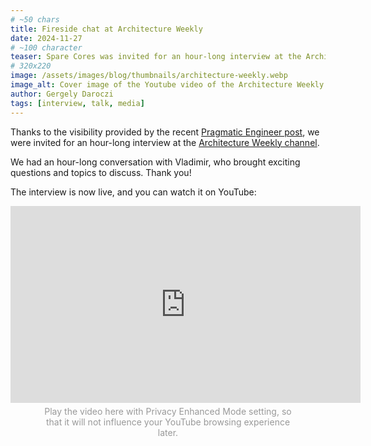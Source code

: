 ```yaml
---
# ~50 chars
title: Fireside chat at Architecture Weekly
date: 2024-11-27
# ~100 character
teaser: Spare Cores was invited for an hour-long interview at the Architecture Weekly channel. Watch it now!
# 320x220
image: /assets/images/blog/thumbnails/architecture-weekly.webp
image_alt: Cover image of the Youtube video of the Architecture Weekly interview with Gergely and Attila.
author: Gergely Daroczi
tags: [interview, talk, media]
---
```


Thanks to the visibility provided by the recent
<a href="/article/pragmatic-engineer-pulse-2024/">Pragmatic Engineer post</a>,
we were invited for an hour-long interview at the
<a href="https://www.youtube.com/@architectureweekly" target="_blank" rel="noopener">Architecture Weekly channel</a>.

We had an hour-long conversation with Vladimir, who brought exciting questions and topics to discuss. Thank you!

The interview is now live, and you can watch it on YouTube:

<iframe width="560" height="315" src="https://www.youtube-nocookie.com/embed/83Dg8mUOMbk?si=mKwj-at59yqdM0Eh" title="YouTube video player: Compare the cloud compute cost for free! | SpareCores.com
" frameborder="0" allow="accelerometer; autoplay; clipboard-write; encrypted-media; gyroscope; picture-in-picture; web-share" referrerpolicy="strict-origin-when-cross-origin" allowfullscreen style="margin: 0 auto;"></iframe>

<p style="margin: 5px 50px 20px 50px; text-align: center;color: #999;">Play the video
here with Privacy Enhanced Mode setting, so that it will not influence
your YouTube browsing experience later.</p>


